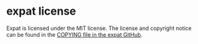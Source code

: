 # expat license

Expat is licensed under the MIT license. The license and copyright notice
can be found in the
[COPYING file in the expat GitHub](https://github.com/libexpat/libexpat/blob/master/COPYING).

